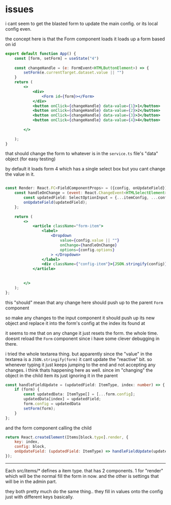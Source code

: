 # issues

i cant seem to get the blasted form to update the main config. or its local config even. 

the concept here is that the Form component loads it loads up a form based on id

```jsx
export default function App() {
    const [form, setForm] = useState("4")
    
    const changeHandle = (e: FormEvent<HTMLButtonElement>) => {
        setForm(e.currentTarget.dataset.value || "")
    }
    return (
        <>
            <div>
                <Form id={form}></Form>
            </div>
            <button onClick={changeHandle} data-value={1}>1</button>
            <button onClick={changeHandle} data-value={2}>2</button>
            <button onClick={changeHandle} data-value={3}>3</button>
            <button onClick={changeHandle} data-value={4}>4</button>
        
        </>
    
    );
}
```

that should change the form to whatever is in the `service.ts` file's "data" object (for easy testing)

by default it loads form 4 which has a single select box but you cant change the value in it.

```jsx 

const Render: React.FC<FieldComponentProps> = ({config, onUpdateField}) => {
    const handleOnChange = (event: React.ChangeEvent<HTMLSelectElement>) => {
        const updatedField: SelectOptionInput = {...itemConfig, ...config, value: event.target.value};
        onUpdateField(updatedField);
    };
    
    return (
        <>
            <article className="form-item">
                <label>
                    <Dropdown
                        value={config.value || ""}
                        onChange={handleOnChange}
                        options={config.options}
                    > </Dropdown>
                </label>
                <div className={"config-item"}>{JSON.stringify(config)}</div>
            </article>
        
        
        </>
    );
};
```

this "should" mean that any change here should push up to the parent `Form` component

so make any changes to the input component it should push up its new object and replace it into the form's config at the index its found at

it seems to me that on any change it just resets the form. the whole time. doesnt reload the `Form` component since i have some clever debugging in there.

i tried the whole textarea thing. but apparently since the "value" in the textarea is a `JSON.stringify(form)` it cant update the "reactive" bit. so whenever typing it just keeps jumping to the end and not accepting any changes. i think thats happening here as well. since im "changing" the object in the child item its just ignoring it in the parent

```typescript
const handleFieldUpdate = (updatedField: ItemType, index: number) => {
    if (form) {
        const updatedData: ItemType[] = [...form.config];
        updatedData[index] = updatedField;
        form.config = updatedData
        setForm(form);
    }
};
```

and the form component calling the child

```jsx 
return React.createElement(Items[block.type].render, {
    key: index,
    config: block,
    onUpdateField: (updatedField: ItemType) => handleFieldUpdate(updatedField, index)
});
```

----

Each src/items/* defines a item type. that has 2 components. 1 for "render" which will be the normal fill the form in now. and the other is settings that will be in the admin part.

they both pretty much do the same thing.. they fill in values onto the config just with different keys basically. 